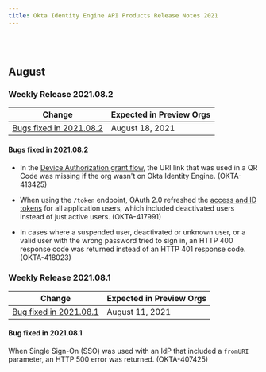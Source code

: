 ```yaml
---
title: Okta Identity Engine API Products Release Notes 2021
---
```

<ApiLifecycle access="ie" /><br>
<ApiLifecycle access="Limited GA" /><br>

## August

### Weekly Release 2021.08.2

| Change                                                                     | Expected in Preview Orgs |
|----------------------------------------------------------------------------|--------------------------|
| [Bugs fixed in 2021.08.2](#bugs-fixed-in-2021-08-2)                          | August 18, 2021          |

#### Bugs fixed in 2021.08.2

- In the [Device Authorization grant flow](/docs/guides/device-authorization-grant/main/), the URI link that was used in a QR Code was missing if the org wasn't on Okta Identity Engine. (OKTA-413425)

- When using the `/token` endpoint, OAuth 2.0 refreshed the [access and ID tokens](/docs/guides/refresh-tokens/overview/) for all application users, which included deactivated users instead of just active users. (OKTA-417991)

- In cases where a suspended user, deactivated or unknown user, or a valid user with the wrong password tried to sign in, an HTTP 400 response code was returned instead of an HTTP 401 response code. (OKTA-418023)

### Weekly Release 2021.08.1

| Change                                                                     | Expected in Preview Orgs |
|----------------------------------------------------------------------------|--------------------------|
| [Bug fixed in 2021.08.1](#bug-fixed-in-2021-08-1)                          | August 11, 2021          |

#### Bug fixed in 2021.08.1

When Single Sign-On (SSO) was used with an IdP that included a `fromURI` parameter, an HTTP 500 error was returned. (OKTA-407425)
